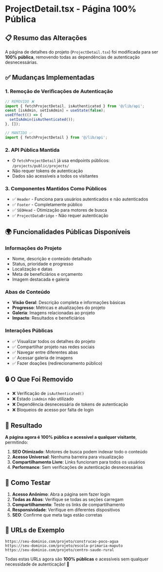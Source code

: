 # ProjectDetail.tsx - Página 100% Pública

## 📋 Resumo das Alterações

A página de detalhes do projeto (`ProjectDetail.tsx`) foi modificada para ser **100% pública**, removendo todas as dependências de autenticação desnecessárias.

## ✅ Mudanças Implementadas

### 1. **Remoção de Verificações de Autenticação**
```typescript
// REMOVIDO ❌
import { fetchProjectDetail, isAuthenticated } from '@/lib/api';
const [isAdmin, setIsAdmin] = useState(false);
useEffect(() => {
  setIsAdmin(isAuthenticated());
}, []);

// MANTIDO ✅ 
import { fetchProjectDetail } from '@/lib/api';
```

### 2. **API Pública Mantida**
- O `fetchProjectDetail` já usa endpoints públicos: `/projects/public/projects/`
- Não requer tokens de autenticação
- Dados são acessíveis a todos os visitantes

### 3. **Componentes Mantidos Como Públicos**
- ✅ `Header` - Funciona para usuários autenticados e não autenticados
- ✅ `Footer` - Completamente público
- ✅ `SEOHead` - Otimização para motores de busca
- ✅ `ProjectDataBridge` - Não requer autenticação

## 🌍 Funcionalidades Públicas Disponíveis

### **Informações do Projeto**
- Nome, descrição e conteúdo detalhado
- Status, prioridade e progresso
- Localização e datas
- Meta de beneficiários e orçamento
- Imagem destacada e galeria

### **Abas de Conteúdo**
- **Visão Geral**: Descrição completa e informações básicas
- **Progresso**: Métricas e atualizações do projeto
- **Galeria**: Imagens relacionadas ao projeto  
- **Impacto**: Resultados e beneficiários

### **Interações Públicas**
- ✅ Visualizar todos os detalhes do projeto
- ✅ Compartilhar projeto nas redes sociais
- ✅ Navegar entre diferentes abas
- ✅ Acessar galeria de imagens
- ✅ Fazer doações (redirecionamento público)

## 🔒 O Que Foi Removido

- ❌ Verificação de `isAuthenticated()`
- ❌ Estado `isAdmin` não utilizado
- ❌ Dependência desnecessária de tokens de autenticação
- ❌ Bloqueios de acesso por falta de login

## 🎯 Resultado

**A página agora é 100% pública e acessível a qualquer visitante**, permitindo:

1. **SEO Otimizado**: Motores de busca podem indexar todo o conteúdo
2. **Acesso Universal**: Nenhuma barreira para visualização
3. **Compartilhamento Livre**: Links funcionam para todos os usuários
4. **Performance**: Sem verificações de autenticação desnecessárias

## 🧪 Como Testar

1. **Acesso Anônimo**: Abra a página sem fazer login
2. **Todas as Abas**: Verifique se todas as seções carregam
3. **Compartilhamento**: Teste os links de compartilhamento
4. **Responsividade**: Verifique em diferentes dispositivos
5. **SEO**: Confirme que meta tags estão corretas

## 📱 URLs de Exemplo

```
https://seu-dominio.com/projeto/construcao-poco-agua
https://seu-dominio.com/projeto/escola-primaria-maputo
https://seu-dominio.com/projeto/centro-saude-rural
```

Todas estas URLs agora são **100% públicas** e acessíveis sem qualquer necessidade de autenticação! 🎉
